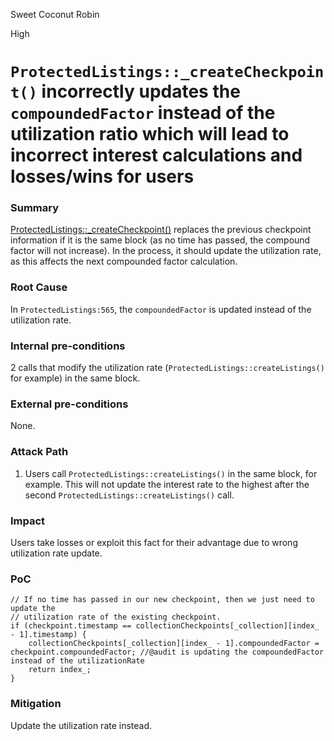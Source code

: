 Sweet Coconut Robin

High

# `ProtectedListings::_createCheckpoint()` incorrectly updates the `compoundedFactor` instead of the utilization ratio which will lead to incorrect interest calculations and losses/wins for users

### Summary

[ProtectedListings::_createCheckpoint()](https://github.com/sherlock-audit/2024-08-flayer/blob/main/flayer/src/contracts/ProtectedListings.sol#L530) replaces the previous checkpoint information if it is the same block (as no time has passed, the compound factor will not increase). In the process, it should update the utilization rate, as this affects the next compounded factor calculation.

### Root Cause

In `ProtectedListings:565`, the `compoundedFactor` is updated instead of the utilization rate.

### Internal pre-conditions

2 calls that modify the utilization rate (`ProtectedListings::createListings()` for example) in the same block.

### External pre-conditions

None.

### Attack Path

1. Users call `ProtectedListings::createListings()` in the same block, for example. This will not update the interest rate to the highest after the second `ProtectedListings::createListings()` call.

### Impact

Users take losses or exploit this fact for their advantage due to wrong utilization rate update.

### PoC

```solidity
// If no time has passed in our new checkpoint, then we just need to update the
// utilization rate of the existing checkpoint.
if (checkpoint.timestamp == collectionCheckpoints[_collection][index_ - 1].timestamp) {
    collectionCheckpoints[_collection][index_ - 1].compoundedFactor = checkpoint.compoundedFactor; //@audit is updating the compoundedFactor instead of the utilizationRate
    return index_;
}
```

### Mitigation

Update the utilization rate instead.